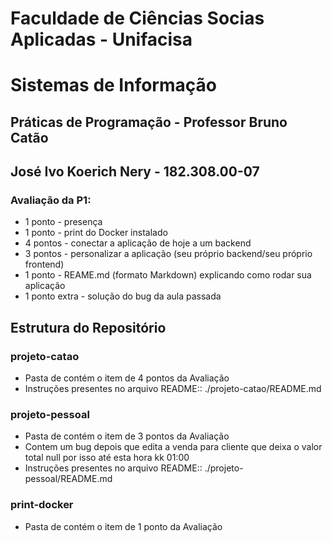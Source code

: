 # Faculdade de Ciências Socias Aplicadas - Unifacisa
# Sistemas de Informação 
## Práticas de Programação - Professor Bruno Catão
## José Ivo Koerich Nery - 182.308.00-07
### Avaliação da P1:  
* 1 ponto - presença 
* 1 ponto - print do Docker instalado
* 4 pontos - conectar a aplicação de hoje a um backend
* 3 pontos - personalizar a aplicação (seu próprio backend/seu próprio frontend) 
* 1 ponto - REAME.md (formato Markdown) explicando como rodar sua aplicação
* 1 ponto extra - solução do bug da aula passada

## Estrutura do Repositório
### projeto-catao
 - Pasta de contém o item de 4 pontos da Avaliação
 - Instruções presentes no arquivo README:: ./projeto-catao/README.md
### projeto-pessoal
 - Pasta de contém o item de 3 pontos da Avaliação
 - Contem um bug depois que edita a venda para cliente que deixa o valor total null
    por isso até esta hora kk 01:00
 - Instruções presentes no arquivo README:: ./projeto-pessoal/README.md
### print-docker
 - Pasta de contém o item de 1 ponto da Avaliação
